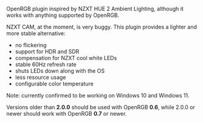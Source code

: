 OpenRGB plugin inspired by NZXT HUE 2 Ambient Lighting, although it works with anything supported by OpenRGB.

NZXT CAM, at the moment, is very buggy. This plugin provides a lighter and more stable alternative:

* no flickering
* support for HDR and SDR
* compensation for NZXT cool white LEDs
* stable 60Hz refresh rate
* shuts LEDs down along with the OS
* less resource usage
* configurable color temperature

Note: currently confirmed to be working on Windows 10 and Windows 11.

Versions older than **2.0.0** should be used with OpenRGB **0.6**, while 2.0.0 or newer should work with
OpenRGB **0.7** or newer. 
